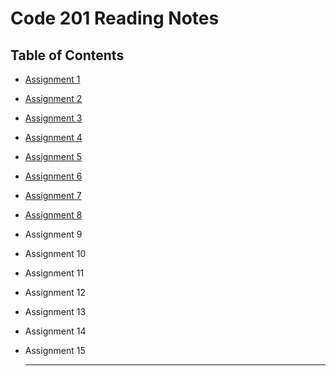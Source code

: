# Code 201 Reading Notes
## Table of Contents
- [Assignment 1](class-01.md)
- [Assignment 2](class-02.md)
- [Assignment 3](class-03.md)
- [Assignment 4](class-04.md)
- [Assignment 5](class-05.md)
- [Assignment 6](class-06.md)
- [Assignment 7](class-07.md)
- [Assignment 8](class-08.md)
- Assignment 9
- Assignment 10
- Assignment 11
- Assignment 12
- Assignment 13
- Assignment 14
- Assignment 15
  
  ---
